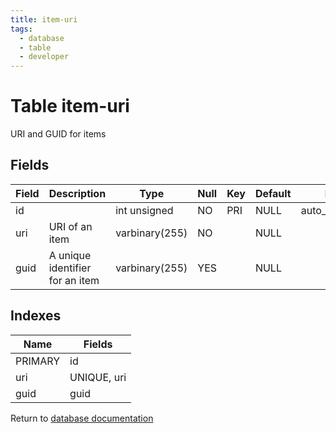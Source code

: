 ```yaml
---
title: item-uri
tags:
  - database
  - table
  - developer
---
```

# Table item-uri

URI and GUID for items

## Fields

| Field | Description                     | Type           | Null | Key | Default | Extra          |
| ----- | ------------------------------- | -------------- | ---- | --- | ------- | -------------- |
| id    |                                 | int unsigned   | NO   | PRI | NULL    | auto_increment |
| uri   | URI of an item                  | varbinary(255) | NO   |     | NULL    |                |
| guid  | A unique identifier for an item | varbinary(255) | YES  |     | NULL    |                |

## Indexes

| Name    | Fields      |
| ------- | ----------- |
| PRIMARY | id          |
| uri     | UNIQUE, uri |
| guid    | guid        |


Return to [database documentation](./index.md)
